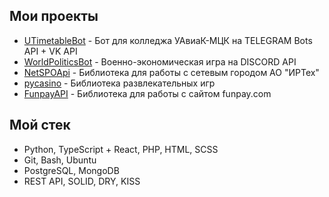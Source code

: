 ## Мои проекты
- [UTimetableBot](https://t.me/UaviakTimetableBot) - Бот для колледжа УАвиаК-МЦК на TELEGRAM Bots API + VK API
- [WorldPoliticsBot](https://t.me/werdeengod) - Военно-экономическая игра на DISCORD API
- [NetSPOApi](https://github.com/werdeengod/NetSPOApi) - Библиотека для работы с сетевым городом АО "ИРТех"
- [pycasino](https://t.me/werdeengod) - Библиотека развлекательных игр
- [FunpayAPI](https://github.com/werdeengod/funpay-api) - Библиотека для работы с сайтом funpay.com

## Мой стек
- Python, TypeScript + React, PHP, HTML, SCSS
- Git, Bash, Ubuntu
- PostgreSQL, MongoDB
- REST API, SOLID, DRY, KISS
